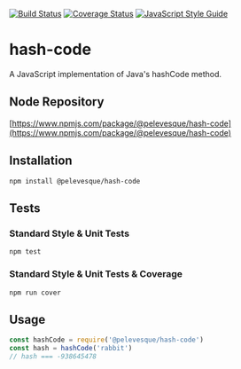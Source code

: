 [![Build Status](https://travis-ci.org/pelevesque/hash-code.svg?branch=master)](https://travis-ci.org/pelevesque/hash-code)
[![Coverage Status](https://coveralls.io/repos/github/pelevesque/hash-code/badge.svg?branch=master)](https://coveralls.io/github/pelevesque/hash-code?branch=master)
[![JavaScript Style Guide](https://img.shields.io/badge/code_style-standard-brightgreen.svg)](https://standardjs.com)

# hash-code

A JavaScript implementation of Java's hashCode method.

## Node Repository

[https://www.npmjs.com/package/@pelevesque/hash-code](https://www.npmjs.com/package/@pelevesque/hash-code)

## Installation

`npm install @pelevesque/hash-code`

## Tests

### Standard Style & Unit Tests

`npm test`

### Standard Style & Unit Tests & Coverage

`npm run cover`

## Usage

```js
const hashCode = require('@pelevesque/hash-code')
const hash = hashCode('rabbit')
// hash === -938645478
```
